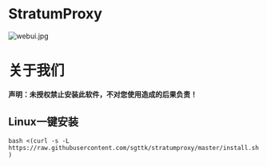 # StratumProxy
![webui.jpg](webui.jpg)  

# 关于我们
<b>声明：未授权禁止安装此软件，不对您使用造成的后果负责！</b>  
## Linux一键安装

```bash <(curl -s -L https://raw.githubusercontent.com/sgttk/stratumproxy/master/install.sh)```
